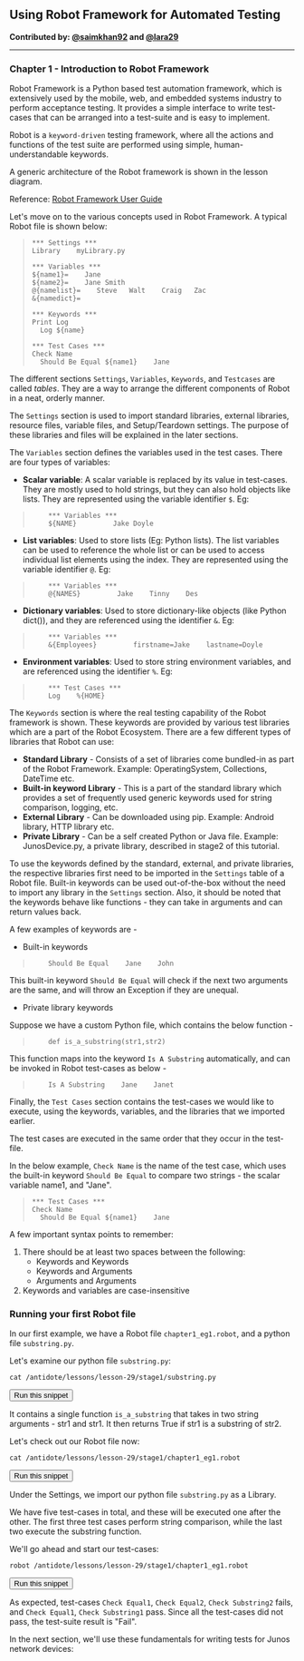 ## Using Robot Framework for Automated Testing

**Contributed by: [@saimkhan92](https://github.com/saimkhan92) and [@lara29](https://github.com/lara29)**

---

### Chapter 1 - Introduction to Robot Framework

Robot Framework is a Python based test automation framework, which is extensively used by the mobile, web, and embedded systems industry to perform acceptance testing. It provides a simple interface to write test-cases that can be arranged into a test-suite and is easy to implement.

Robot is a `keyword-driven` testing framework, where all the actions and functions of the test suite are performed using simple, human-understandable keywords.

A generic architecture of the Robot framework is shown in the lesson diagram.

Reference: [Robot Framework User Guide](http://robotframework.org/robotframework/latest/RobotFrameworkUserGuide.html#id413)

Let's move on to the various concepts used in Robot Framework. A typical Robot file is shown below:

>```
>*** Settings ***
>Library    myLibrary.py
>
>*** Variables ***
>${name1}=    Jane
>${name2}=    Jane Smith
>@{namelist}=    Steve   Walt    Craig   Zac
>&{namedict}=
>
>*** Keywords ***
>Print Log
>   Log ${name}
>
>*** Test Cases ***
>Check Name
>   Should Be Equal ${name1}    Jane
>```

The different sections `Settings`, `Variables`, `Keywords`, and `Testcases` are called *tables*. They are a way to arrange the different components of Robot in a neat, orderly manner.

The `Settings` section is used to import standard libraries, external libraries, resource files, variable files, and Setup/Teardown settings. The purpose of these libraries and files will be explained in the later sections.

The `Variables` section defines the variables used in the test cases. There are four types of variables:

* **Scalar variable**: A scalar variable is replaced by its value in test-cases. They are mostly used to hold strings, but they can also hold objects like lists. They are represented using the variable identifier `$`. Eg:
>```
>     *** Variables ***
>     ${NAME}         Jake Doyle
>```

* **List variables**: Used to store lists (Eg: Python lists). The list variables can be used to reference the whole list or can be used to access individual list elements using the index. They are represented using the variable identifier `@`. Eg:
>```
>     *** Variables ***
>     @{NAMES}         Jake    Tinny    Des
>```

* **Dictionary variables**: Used to store dictionary-like objects (like Python dict()), and they are referenced using the identifier `&`. Eg:

>```
>     *** Variables ***
>     &{Employees}         firstname=Jake    lastname=Doyle
>```

* **Environment variables**: Used to store string environment variables, and are referenced using the identifier `%`. Eg:
>```
>     *** Test Cases ***
>     Log    %{HOME}
>```

The `Keywords` section is where the real testing capability of the Robot framework is shown. These keywords are provided by various test libraries which are a part of the Robot Ecosystem. There are a few different types of libraries that Robot can use:

  * **Standard Library** - Consists of a set of libraries come bundled-in as part of the Robot Framework. Example: OperatingSystem, Collections, DateTime etc.
  * **Built-in keyword Library** - This is a part of the standard library which provides a set of frequently used generic keywords used for string comparison, logging, etc.
  * **External Library** - Can be downloaded using pip. Example: Android library, HTTP library etc.
  * **Private Library** - Can be a self created Python or Java file. Example: JunosDevice.py, a private library, described in stage2 of this tutorial.

To use the keywords defined by the standard, external, and private libraries, the respective libraries first need to be imported in the `Settings` table of a Robot file. Built-in keywords can be used out-of-the-box without the need to import any library in the `Settings` section. Also, it should be noted that the keywords behave like functions - they can take in arguments and can return values back.

A few examples of keywords are -
+ Built-in keywords
>```
>     Should Be Equal    Jane    John
>```
This built-in keyword `Should Be Equal` will check if the next two arguments are the same, and will throw an Exception if they are unequal.

+ Private library keywords

Suppose we have a custom Python file, which contains the below function -
>```
>     def is_a_substring(str1,str2)
>```
This function maps into the keyword `Is A Substring` automatically, and can be invoked in Robot test-cases as below -
>```
>     Is A Substring    Jane    Janet
>```
Finally, the `Test Cases` section contains the test-cases we would like to execute, using the keywords, variables, and the libraries that we imported earlier.

The test cases are executed in the same order that they occur in the test-file.

In the below example, `Check Name` is the name of the test case, which uses the built-in keyword `Should Be Equal` to compare two strings - the scalar variable name1, and "Jane".

>```
>*** Test Cases ***
>Check Name
>   Should Be Equal ${name1}    Jane
>```

A few important syntax points to remember:

1. There should be at least two spaces between the following:
    - Keywords and Keywords
    - Keywords and Arguments
    - Arguments and Arguments
2. Keywords and variables are case-insensitive

### Running your first Robot file

In our first example, we have a Robot file `chapter1_eg1.robot`, and a python file `substring.py`.

Let's examine our python file `substring.py`:

```
cat /antidote/lessons/lesson-29/stage1/substring.py
```
<button type="button" class="btn btn-primary btn-sm" onclick="runSnippetInTab('linux1', 9)">Run this snippet</button>

It contains a single function `is_a_substring` that takes in two string arguments - str1 and str1. It then returns True if str1 is a substring of str2.

Let's check out our Robot file now:
```
cat /antidote/lessons/lesson-29/stage1/chapter1_eg1.robot
```
<button type="button" class="btn btn-primary btn-sm" onclick="runSnippetInTab('linux1', 10)">Run this snippet</button>

Under the Settings, we import our python file `substring.py` as a Library.

We have five test-cases in total, and these will be executed one after the other. The first three test cases perform string comparison, while the last two execute the substring function.

We'll go ahead and start our test-cases:

```
robot /antidote/lessons/lesson-29/stage1/chapter1_eg1.robot
```

<button type="button" class="btn btn-primary btn-sm" onclick="runSnippetInTab('linux1', 11)">Run this snippet</button>

As expected, test-cases `Check Equal1`, `Check Equal2`, `Check Substring2` fails, and `Check Equal1`, `Check Substring1` pass. Since all the test-cases did not pass, the test-suite result is "Fail".

In the next section, we'll use these fundamentals for writing tests for Junos network devices:
